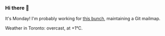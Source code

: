 ### Hi there :wave:

It's Monday! I'm probably working for [this bunch](https://github.com/kohofinancial), maintaining a Git mailmap.

Weather in Toronto: overcast, at +1°C.
